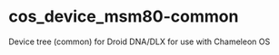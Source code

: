 cos_device_msm80-common
=======================

Device tree (common) for Droid DNA/DLX for use with Chameleon OS
